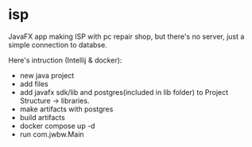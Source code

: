 # isp
JavaFX app making ISP with pc repair shop, but there's no server, just a simple connection to databse.

Here's intruction (Intellij & docker):
- new java project
- add files
- add javafx sdk/lib and postgres(included in lib folder) to Project Structure -> libraries.
- make artifacts with postgres
- build artifacts
- docker compose up -d
- run com.jwbw.Main
